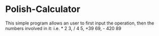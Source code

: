 # Polish-Calculator

This simple program allows an user to first input the operation, then the numbers involved in it: i.e. * 2 3, / 4 5, +39 69, - 420 89
